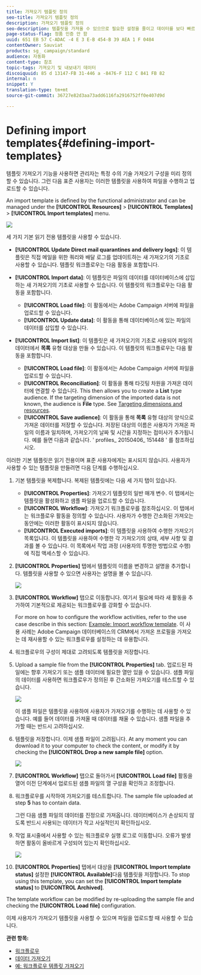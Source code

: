 ```yaml
---
title: 가져오기 템플릿 정의
seo-title: 가져오기 템플릿 정의
description: 가져오기 템플릿 정의
seo-description: 템플릿을 가져올 수 있으므로 필요한 설정을 줄이고 데이터를 보다 빠르게 가져올 수 있습니다.
page-status-flag: 정품 인증 안 함
uuid: 651 EB 57 C-ADAC -4 E 3 E-B 454-B 39 AEA 1 F 0484
contentOwner: Sauviat
products: sg_ campaign/standard
audience: 자동화
content-type: 참조
topic-tags: 가져오기 및 내보내기 데이터
discoiquuid: 85 d 13147-FB 31-446 a -8476-F 112 C 841 FB 82
internal: n
snippet: Y
translation-type: tm+mt
source-git-commit: 36727e82d3aa73add6116fa2916752ff0e407d9d

---
```



# Defining import templates{#defining-import-templates}

템플릿 가져오기 기능을 사용하면 관리자는 특정 수의 기술 가져오기 구성을 미리 정의할 수 있습니다. 그런 다음 표준 사용자는 이러한 템플릿을 사용하여 파일을 수행하고 업로드할 수 있습니다.

An import template is defined by the functional administrator and can be managed under the **[!UICONTROL Resources]** &gt; **[!UICONTROL Templates]** &gt; **[!UICONTROL Import templates]** menu.

![](assets/import_template_list.png)

세 가지 기본 읽기 전용 템플릿을 사용할 수 있습니다.

* **[!UICONTROL Update Direct mail quarantines and delivery logs]**: 이 템플릿은 직접 메일을 위한 쿼리와 배달 로그를 업데이트하는 새 가져오기의 기초로 사용할 수 있습니다. 템플릿 워크플로우는 다음 활동을 포함합니다.
* **[!UICONTROL Import data]**: 이 템플릿은 파일의 데이터를 데이터베이스에 삽입하는 새 가져오기의 기초로 사용할 수 있습니다. 이 템플릿의 워크플로우는 다음 활동을 포함합니다.

   * **[!UICONTROL Load file]**: 이 활동에서는 Adobe Campaign 서버에 파일을 업로드할 수 있습니다.
   * **[!UICONTROL Update data]**: 이 활동을 통해 데이터베이스에 있는 파일의 데이터를 삽입할 수 있습니다.

* **[!UICONTROL Import list]**: 이 템플릿은 새 가져오기의 기초로 사용되어 파일의 데이터에서 **목록** 유형 대상을 만들 수 있습니다. 이 템플릿의 워크플로우는 다음 활동을 포함합니다.

   * **[!UICONTROL Load file]**: 이 활동에서는 Adobe Campaign 서버에 파일을 업로드할 수 있습니다.
   * **[!UICONTROL Reconciliation]**: 이 활동을 통해 타깃팅 차원을 가져온 데이터에 연결할 수 있습니다. This then allows you to create a **List** type audience. If the targeting dimension of the imported data is not known, the audience is **File** type. See [Targeting dimensions and resources](../../automating/using/query.md#targeting-dimensions-and-resources).
   * **[!UICONTROL Save audience]**: 이 활동을 통해 **목록** 유형 대상의 양식으로 가져온 데이터를 저장할 수 있습니다. 저장된 대상의 이름은 사용자가 가져온 파일의 이름과 일치하며, 가져오기의 날짜 및 시간을 지정하는 접미사가 추가됩니다. 예를 들면 다음과 같습니다. ' profiles_ 20150406_ 151448 ' 를 참조하십시오.

이러한 기본 템플릿은 읽기 전용이며 표준 사용자에게는 표시되지 않습니다. 사용자가 사용할 수 있는 템플릿을 만들려면 다음 단계를 수행하십시오.

1. 기본 템플릿을 복제합니다. 복제된 템플릿에는 다음 세 가지 탭이 있습니다.

   * **[!UICONTROL Properties]**: 가져오기 템플릿의 일반 매개 변수. 이 탭에서는 템플릿을 활성화하고 샘플 파일을 업로드할 수 있습니다.
   * **[!UICONTROL Workflow]**: 가져오기 워크플로우를 참조하십시오. 이 탭에서는 워크플로우 활동을 정의할 수 있습니다. 사용자가 수행한 간소화된 가져오는 동안에는 이러한 활동이 표시되지 않습니다.
   * **[!UICONTROL Executed imports]**: 이 템플릿을 사용하여 수행한 가져오기 목록입니다. 이 템플릿을 사용하여 수행한 각 가져오기의 상태, 세부 사항 및 결과를 볼 수 있습니다. 이 목록에서 작업 과정 (사용자의 투명한 방법으로 수행) 에 직접 액세스할 수 있습니다.

1. **[!UICONTROL Properties]** 탭에서 템플릿의 이름을 변경하고 설명을 추가합니다. 템플릿을 사용할 수 있으면 사용자는 설명을 볼 수 있습니다.

   ![](assets/simplified_import_model1.png)

1. **[!UICONTROL Workflow]** 탭으로 이동합니다. 여기서 필요에 따라 새 활동을 추가하여 기본적으로 제공되는 워크플로우를 강화할 수 있습니다.

   For more on how to configure the workflow activities, refer to the use case describe in this section: [Example: Import workflow template](../../automating/using/importing-data.md#example--import-workflow-template). 이 사용 사례는 Adobe Campaign 데이터베이스의 CRM에서 가져온 프로필을 가져오는 데 재사용할 수 있는 워크플로우를 설정하는 데 유용합니다.

1. 워크플로우의 구성이 제대로 고려되도록 템플릿을 저장합니다.
1. Upload a sample file from the **[!UICONTROL Properties]** tab. 업로드된 파일에는 향후 가져오기 또는 샘플 데이터에 필요한 열만 있을 수 있습니다. 샘플 파일의 데이터를 사용하면 워크플로우가 정의된 후 간소화된 가져오기를 테스트할 수 있습니다.

   ![](assets/import_template_sample.png)

   이 샘플 파일은 템플릿을 사용하여 사용자가 가져오기를 수행하는 데 사용할 수 있습니다. 예를 들어 데이터를 가져올 때 데이터를 채울 수 있습니다. 샘플 파일을 추가할 때는 반드시 고려하십시오.

1. 템플릿을 저장합니다. 이제 샘플 파일이 고려됩니다. At any moment you can download it to your computer to check the content, or modify it by checking the **[!UICONTROL Drop a new sample file]** option.

   ![](assets/simplified_import_model2.png)

1. **[!UICONTROL Workflow]** 탭으로 돌아가서 **[!UICONTROL Load file]** 활동을 열어 이전 단계에서 업로드된 샘플 파일의 열 구성을 확인하고 조정합니다.
1. 워크플로우를 시작하여 가져오기를 테스트합니다. The sample file uploaded at step **5** has to contain data.

   그런 다음 샘플 파일의 데이터를 진정으로 가져옵니다. 데이터베이스가 손상되지 않도록 반드시 사용되는 데이터가 작고 사실적인지 확인하십시오.

1. 작업 표시줄에서 사용할 수 있는 워크플로우 실행 로그로 이동합니다. 오류가 발생하면 활동이 올바르게 구성되어 있는지 확인하십시오.

   ![](assets/simplified_import_model3.png)

1. **[!UICONTROL Properties]** 탭에서 대상을 **[!UICONTROL Import template status]** 설정한 **[!UICONTROL Available]**&#x200B;다음 템플릿을 저장합니다. To stop using this template, you can set the **[!UICONTROL Import template status]** to **[!UICONTROL Archived]**.

The template workflow can be modified by re-uploading the sample file and checking the **[!UICONTROL Load file]** configuration.

이제 사용자가 가져오기 템플릿을 사용할 수 있으며 파일을 업로드할 때 사용할 수 있습니다.

**관련 항목:**

* [워크플로우](../../automating/using/discovering-workflows.md)
* [데이터 가져오기](../../automating/using/importing-data.md)
* [예: 워크플로우 템플릿 가져오기](../../automating/using/importing-data.md#example--import-workflow-template)

